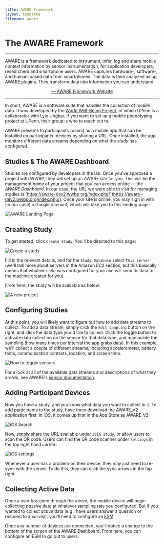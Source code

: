 ```yaml
---
title: AWARE Framework
layout: template
filename: aware
---
```


# The AWARE Framework

---
AWARE is a framework dedicated to instrument, infer, log and share mobile context information by sensor instrumentation, for application developers, researchers and smartphone users. AWARE captures hardware-, software-, and human-based data from smartphones. The data is then analyzed using AWARE plugins. They transform data into information you can understand.

<p style="text-align:center;"><a href="https://awareframework.com/">— AWARE Framework Website</a></p>

---

In short, AWARE is a software suite that handles the collection of
mobile data. It was developed by the
[World Well-Being Project](http://www.wwbp.org/), of which UPenn is a
collaborator with Lyle Unghar. If you want to set up a mobile phenotyping project at
UPenn, their group is who to reach out to.

AWARE presents to participants (users) as a mobile app that
can be installed on participants' devices by sharing a URL. Once installed,
the app monitors different data streams depending on what the _study_ has
configured.

## Studies & The AWARE Dashboard

Studies are configured by developers in the lab. Once you've approved a
project with WWBP, they will set up an AWARE _site_ for you. This will be
the management home of your project that you can access online — the _AWARE Dashboard_. In our case,
the URL we were able to visit for managing studies is [https://aware-dev2.wwbp.org/index.php/](https://aware-dev2.wwbp.org/index.php/). Once your site is online,
you may sign in with (in our case) a Google account, which will take you to this
landing page:

<img src="assets/aware_site.png" alt="AWARE Landing Page">

## Creating Study

To get started, click `Create Study`. You'll be directed to this page:

<img src="assets/create_study.png" alt="Create a study">

Fill in the relevant details, and for the `Study Database` select `This server`
(we'll talk more about servers in the Amazon EC2 section, but this basically
means that whatever _site_ was configured for your use will send its data
to the machine created for you).

From here, the study will be available as below:

<img src="assets/empty_project.png" alt="A new project">

## Configuring Studies

At this point, you will likely want to figure out how to add data streams to
collect. To add a data stream, simply click the `Edit sampling` button on the
right, and click the data type you'd like to collect. Click the toggle button
to activate data collection on the sensor for that data type, and manipulate the sampling
(how many times per interval the app grabs data). In this example, we'll collect
a couple of different streams, including accelerometer, battery, texts,
communication contexts, location, and screen time.

<img src="assets/toggle_sensors.png" alt="How to toggle sensors">

For a look at all of the available data streams and descriptions of what they
are/do, see AWARE's [sensor documentation](https://awareframework.com/sensors/).

## Adding Participant Devices

Now you have a study, and you know what data you want to collect in it. To add
participants to the study, have them download the AWARE_V2 application first. In
iOS, it comes up first in the App Store as AWARE_V2:

<img src="assets/IMG_9505.PNG" alt="iOS Search">

Now, simply share the URL available under `Join study`, or
allow users to scan the QR code. Users can find the QR code scanner under `Settings` in the top right hand corner:

<img src="assets/IMG_9506.PNG" alt="iOS settings">

Whenever a user has a problem on their device, they may just need to re-sync
with the server. To do this, they can click the sync arrows in the top right.

## Collecting Active Data

Once a user has gone through the above, the mobile device will begin collecting
_passive_ data at whatever sampling rate you configured. But if you wanted to
collect _active_ data (e.g., have users answer a question or respond to a survey),
you'll need to configure an [ESM](https://dl.acm.org/doi/10.1145/3123988).

Once any number of devices are connected, you'll notice a change to the bottom
of the screen of the AWARE Dashboard. From here, you can configure an ESM to go
out to users:
